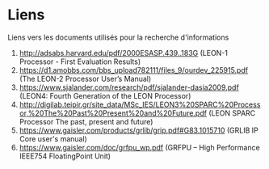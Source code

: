 # Liens
Liens vers les documents utilisés pour la recherche d'informations

1. http://adsabs.harvard.edu/pdf/2000ESASP.439..183G (LEON-1 Processor - First Evaluation Results)
2. https://d1.amobbs.com/bbs_upload782111/files_9/ourdev_225915.pdf (The LEON-2 Processor User’s Manual)
3. https://www.sjalander.com/research/pdf/sjalander-dasia2009.pdf (LEON4: Fourth Generation of the LEON Processor)
4. http://digilab.teipir.gr/site_data/MSc_IES/LEON3%20SPARC%20Processor,%20The%20Past%20Present%20and%20Future.pdf (LEON SPARC Processor
The past, present and future)
5. https://www.gaisler.com/products/grlib/grip.pdf#G83.1015710 (GRLIB IP Core user's manual)
6. https://www.gaisler.com/doc/grfpu_wp.pdf (GRFPU – High Performance IEEE­754 Floating­Point Unit)
